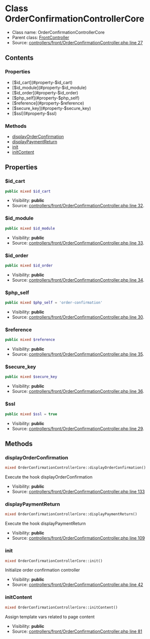 Class OrderConfirmationControllerCore
=====================





* Class name: OrderConfirmationControllerCore
* Parent class: [FrontController](class.FrontControllerCore.md)
* Source: [controllers/front/OrderConfirmationController.php line 27](https://github.com/PrestaShop/PrestaShop/blob/1.6.0.6/controllers/front/OrderConfirmationController.php#L27)


Contents
--------


### Properties

* [$id_cart](#property-$id_cart)
* [$id_module](#property-$id_module)
* [$id_order](#property-$id_order)
* [$php_self](#property-$php_self)
* [$reference](#property-$reference)
* [$secure_key](#property-$secure_key)
* [$ssl](#property-$ssl)

### Methods

* [displayOrderConfirmation](#method-displayOrderConfirmation)
* [displayPaymentReturn](#method-displayPaymentReturn)
* [init](#method-init)
* [initContent](#method-initContent)




Properties
----------


### <a name="property-$id_cart"></a>$id_cart

```php
public mixed $id_cart
```





* Visibility: **public**
* Source: [controllers/front/OrderConfirmationController.php line 32](https://github.com/PrestaShop/PrestaShop/blob/1.6.0.6/controllers/front/OrderConfirmationController.php#L32).


### <a name="property-$id_module"></a>$id_module

```php
public mixed $id_module
```





* Visibility: **public**
* Source: [controllers/front/OrderConfirmationController.php line 33](https://github.com/PrestaShop/PrestaShop/blob/1.6.0.6/controllers/front/OrderConfirmationController.php#L33).


### <a name="property-$id_order"></a>$id_order

```php
public mixed $id_order
```





* Visibility: **public**
* Source: [controllers/front/OrderConfirmationController.php line 34](https://github.com/PrestaShop/PrestaShop/blob/1.6.0.6/controllers/front/OrderConfirmationController.php#L34).


### <a name="property-$php_self"></a>$php_self

```php
public mixed $php_self = 'order-confirmation'
```





* Visibility: **public**
* Source: [controllers/front/OrderConfirmationController.php line 30](https://github.com/PrestaShop/PrestaShop/blob/1.6.0.6/controllers/front/OrderConfirmationController.php#L30).


### <a name="property-$reference"></a>$reference

```php
public mixed $reference
```





* Visibility: **public**
* Source: [controllers/front/OrderConfirmationController.php line 35](https://github.com/PrestaShop/PrestaShop/blob/1.6.0.6/controllers/front/OrderConfirmationController.php#L35).


### <a name="property-$secure_key"></a>$secure_key

```php
public mixed $secure_key
```





* Visibility: **public**
* Source: [controllers/front/OrderConfirmationController.php line 36](https://github.com/PrestaShop/PrestaShop/blob/1.6.0.6/controllers/front/OrderConfirmationController.php#L36).


### <a name="property-$ssl"></a>$ssl

```php
public mixed $ssl = true
```





* Visibility: **public**
* Source: [controllers/front/OrderConfirmationController.php line 29](https://github.com/PrestaShop/PrestaShop/blob/1.6.0.6/controllers/front/OrderConfirmationController.php#L29).


Methods
-------


### <a name="method-displayOrderConfirmation"></a>displayOrderConfirmation

```php
mixed OrderConfirmationControllerCore::displayOrderConfirmation()
```

Execute the hook displayOrderConfirmation



* Visibility: **public**
* Source: [controllers/front/OrderConfirmationController.php line 133](https://github.com/PrestaShop/PrestaShop/blob/1.6.0.6/controllers/front/OrderConfirmationController.php#L133)




### <a name="method-displayPaymentReturn"></a>displayPaymentReturn

```php
mixed OrderConfirmationControllerCore::displayPaymentReturn()
```

Execute the hook displayPaymentReturn



* Visibility: **public**
* Source: [controllers/front/OrderConfirmationController.php line 109](https://github.com/PrestaShop/PrestaShop/blob/1.6.0.6/controllers/front/OrderConfirmationController.php#L109)




### <a name="method-init"></a>init

```php
mixed OrderConfirmationControllerCore::init()
```

Initialize order confirmation controller



* Visibility: **public**
* Source: [controllers/front/OrderConfirmationController.php line 42](https://github.com/PrestaShop/PrestaShop/blob/1.6.0.6/controllers/front/OrderConfirmationController.php#L42)




### <a name="method-initContent"></a>initContent

```php
mixed OrderConfirmationControllerCore::initContent()
```

Assign template vars related to page content



* Visibility: **public**
* Source: [controllers/front/OrderConfirmationController.php line 81](https://github.com/PrestaShop/PrestaShop/blob/1.6.0.6/controllers/front/OrderConfirmationController.php#L81)




